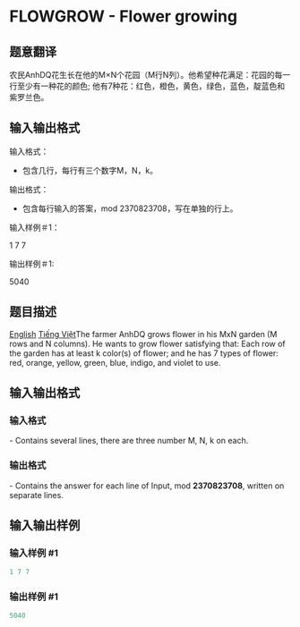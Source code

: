 # FLOWGROW - Flower growing

## 题意翻译

农民AnhDQ花生长在他的M×N个花园（M行N列）。他希望种花满足：花园的每一行至少有一种花的颜色; 他有7种花：红色，橙色，黄色，绿色，蓝色，靛蓝色和紫罗兰色。

## 输入输出格式

输入格式：

- 包含几行，每行有三个数字M，N，k。

输出格式：

- 包含每行输入的答案，mod 2370823708，写在单独的行上。

输入样例＃1：

1 7 7

输出样例＃1:

5040

## 题目描述

 [English](/problems/FLOWGROW/en/) [Tiếng Việt](/problems/FLOWGROW/vn/)The farmer AnhDQ grows flower in his MxN garden (M rows and N columns). He wants to grow flower satisfying that: Each row of the garden has at least k color(s) of flower; and he has 7 types of flower: red, orange, yellow, green, blue, indigo, and violet to use.

## 输入输出格式

### 输入格式

\- Contains several lines, there are three number M, N, k on each.

### 输出格式

\- Contains the answer for each line of Input, mod **2370823708**, written on separate lines.

## 输入输出样例

### 输入样例 #1

```cpp
1 7 7
```


### 输出样例 #1

```cpp
5040
```


